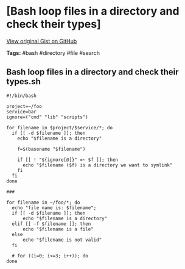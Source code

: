 # [Bash loop files in a directory and check their types] 

[View original Gist on GitHub](https://gist.github.com/Integralist/6d9444532e5b500942ebc8759c278d2f)

**Tags:** #bash #directory #file #search

## Bash loop files in a directory and check their types.sh

```shell
#!/bin/bash

project=~/foo
service=bar
ignore=("cmd" "lib" "scripts")

for filename in $project/$service/*; do
  if [[ -d $filename ]]; then
    echo "$filename is a directory"

    f=$(basename "$filename")

    if [[ ! "${ignore[@]}" =~ $f ]]; then
      echo "$filename ($f) is a directory we want to symlink"
    fi
  fi
done

###

for filename in ~/foo/*; do
  echo "file name is: $filename";
  if [[ -d $filename ]]; then
      echo "$filename is a directory"
  elif [[ -f $filename ]]; then
      echo "$filename is a file"
  else
      echo "$filename is not valid"
  fi
  
  # for ((i=0; i<=3; i++)); do
done
```

